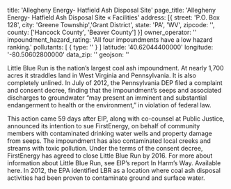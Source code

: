title: 'Allegheny Energy- Hatfield Ash Disposal Site'
page_title: 'Allegheny Energy- Hatfield Ash Disposal Site « Facilities'
address: [{
  street: 'P.O. Box 128',
  city: 'Greene Township','Grant District',
  state: 'PA', 'WV',
  zipcode: '',
  county: ['Hancock County', 'Beaver County']
}]
owner_operator: ''
impoundment_hazard_rating: 'All four impoundments have a low hazard ranking.'
pollutants: [
  {
    type: ''
  }
]
latitude: '40.62044400000'
longitude: '-80.50602800000'
data_zip: ''
geojson: ''

Little Blue Run is the nation’s largest coal ash impoundment. At nearly 1,700 acres it straddles land in West Virginia and Pennsylvania. It is also completely unlined. In July of 2012, the Pennsylvania DEP filed a complaint and consent decree, finding that the impoundment’s seeps and associated discharges to groundwater “may present an imminent and substantial endangerment to health or the environment,” in violation of federal law.

This action came 59 days after EIP, along with co-counsel at Public Justice, announced its intention to sue FirstEnergy, on behalf of community members with contaminated drinking water wells and property damage from seeps.  The impoundment has also contaminated local creeks and streams with toxic pollution.  Under the terms of the consent decree, FirstEnergy has agreed to close Little Blue Run by 2016. For more about information about Little Blue Run, see EIP’s report In Harm’s Way. Available here. In 2012, the EPA identified LBR as a location where coal ash disposal activities had been proven to contaminate ground and surface water.